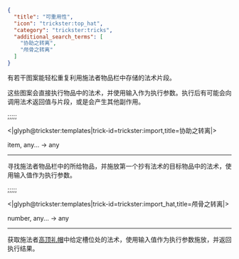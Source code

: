 ```json
{
  "title": "可重用性",
  "icon": "trickster:top_hat",
  "category": "trickster:tricks",
  "additional_search_terms": [
    "协助之转离",
    "颅骨之转离"
  ]
}
```

有若干图案能轻松重复利用施法者物品栏中存储的法术片段。


这些图案会直接执行物品中的法术，并使用输入作为执行参数。执行后有可能会向调用法术返回值与片段，或是会产生其他副作用。

;;;;;

<|glyph@trickster:templates|trick-id=trickster:import,title=协助之转离|>

item, any... -> any

---

寻找施法者物品栏中的所给物品，并施放第一个抄有法术的目标物品中的法术，使用输入值作为执行参数。

;;;;;

<|glyph@trickster:templates|trick-id=trickster:import_hat,title=颅骨之转离|>

number, any... -> any

---

获取施法者[高顶礼帽](^trickster:items/top_hat)中给定槽位处的法术，使用输入值作为执行参数施放，并返回执行结果。

